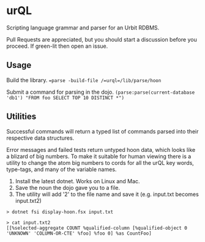 # urQL
Scripting language grammar and parser for an Urbit RDBMS.

Pull Requests are appreciated, but you should start a discussion before you proceed. If green-lit then open an issue.

## Usage
Build the library.
`=parse -build-file /=urql=/lib/parse/hoon`

Submit a command for parsing in the dojo.
`(parse:parse(current-database 'db1') "FROM foo SELECT TOP 10 DISTINCT *")`

## Utilities
Successful commands will return a typed list of commands parsed into their respective data structures.

Error messages and failed tests return untyped hoon data, which looks like a blizard of big numbers. To make it suitable for human viewing there is a utility to change the atom big numbers to cords for all the urQL key words, type-tags, and many of the variable names.

1. Install the latest dotnet. Works on Linux and Mac.
2. Save the noun the dojo gave you to a file.
3. The utility will add '2' to the file name and save it (e.g. input.txt becomes input.txt2)

```
> dotnet fsi display-hoon.fsx input.txt

> cat input.txt2
[[%selected-aggregate COUNT %qualified-column [%qualified-object 0 'UNKNOWN' 'COLUMN-OR-CTE' %foo] %foo 0] %as CountFoo]
```
